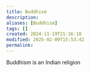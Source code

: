 ```yaml
---
title: Buddhism
description: 
aliases: [Buddhism]
tags: []
created: 2024-11-19T21:16:10
modified: 2025-02-09T15:53:42
permalink:
---
```


Buddhism is an Indian religion
